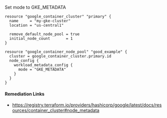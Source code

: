 
Set mode to GKE_METADATA

```hcl
resource "google_container_cluster" "primary" {
  name     = "my-gke-cluster"
  location = "us-central1"

  remove_default_node_pool = true
  initial_node_count       = 1
}

resource "google_container_node_pool" "good_example" {
  cluster = google_container_cluster.primary.id
  node_config {
    workload_metadata_config {
      mode = "GKE_METADATA"
    }
  }
}
```

#### Remediation Links
 - https://registry.terraform.io/providers/hashicorp/google/latest/docs/resources/container_cluster#node_metadata

